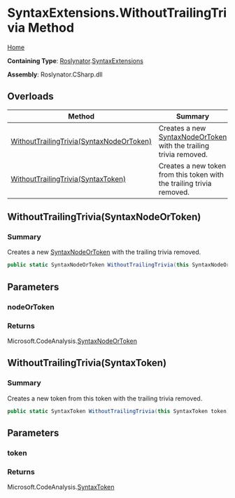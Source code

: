 # SyntaxExtensions\.WithoutTrailingTrivia Method

[Home](../../../README.md)

**Containing Type**: [Roslynator](../../README.md)\.[SyntaxExtensions](../README.md)

**Assembly**: Roslynator\.CSharp\.dll

## Overloads

| Method | Summary |
| ------ | ------- |
| [WithoutTrailingTrivia(SyntaxNodeOrToken)](#Roslynator_SyntaxExtensions_WithoutTrailingTrivia_Microsoft_CodeAnalysis_SyntaxNodeOrToken_) | Creates a new [SyntaxNodeOrToken](https://docs.microsoft.com/en-us/dotnet/api/microsoft.codeanalysis.syntaxnodeortoken) with the trailing trivia removed\. |
| [WithoutTrailingTrivia(SyntaxToken)](#Roslynator_SyntaxExtensions_WithoutTrailingTrivia_Microsoft_CodeAnalysis_SyntaxToken_) | Creates a new token from this token with the trailing trivia removed\. |

## WithoutTrailingTrivia\(SyntaxNodeOrToken\)<a name="Roslynator_SyntaxExtensions_WithoutTrailingTrivia_Microsoft_CodeAnalysis_SyntaxNodeOrToken_"></a>

### Summary

Creates a new [SyntaxNodeOrToken](https://docs.microsoft.com/en-us/dotnet/api/microsoft.codeanalysis.syntaxnodeortoken) with the trailing trivia removed\.

```csharp
public static SyntaxNodeOrToken WithoutTrailingTrivia(this SyntaxNodeOrToken nodeOrToken)
```

## Parameters

### nodeOrToken





### Returns

Microsoft\.CodeAnalysis\.[SyntaxNodeOrToken](https://docs.microsoft.com/en-us/dotnet/api/microsoft.codeanalysis.syntaxnodeortoken)

## WithoutTrailingTrivia\(SyntaxToken\)<a name="Roslynator_SyntaxExtensions_WithoutTrailingTrivia_Microsoft_CodeAnalysis_SyntaxToken_"></a>

### Summary

Creates a new token from this token with the trailing trivia removed\.

```csharp
public static SyntaxToken WithoutTrailingTrivia(this SyntaxToken token)
```

## Parameters

### token





### Returns

Microsoft\.CodeAnalysis\.[SyntaxToken](https://docs.microsoft.com/en-us/dotnet/api/microsoft.codeanalysis.syntaxtoken)

